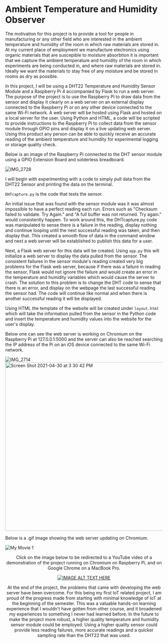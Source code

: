 
# Ambient Temperature and Humidity Observer

<p>The motivation for this project is to provide a tool for 
people in manufacturing or any other field who 
are interested in the ambient temperature and humidity of the 
room in which raw materials are stored in. At my current 
place of employment we manufacture electronics using organic 
materials that are suscepible to moisture absorbtion it is important 
that we capture the ambient temperature and humidity of the room 
in which experiments are being conducted in, and where raw materials 
are stored in. Ideally we want the materials to stay free of any moisture and 
be stored in rooms as dry as possible.</p>

<p>In this project, I will be using a DHT22 Temperature and Humidity
Sensor Module and a Raspberry Pi 4 accompanied by Flask to run a web 
server. The purpose of the project is to 
use the Raspberry Pi to draw data from the sensor and display it
clearly on a web server on an external display connected to the 
Raspberry Pi or on any other device connected to the same Wi-Fi 
network. A web server will be hosted using Flask and 
hosted on a local server for the user. Using Python and HTML,
a code will be scripted to provide instructions to the Raspberry 
Pi to collect data from the sensor module through GPIO pins and display it on 
a live updating web server. Using this product any person
can be able to quickly receive an accurate reading of the 
ambient temperature and humidity for experimental logging 
or storage quality check.</p> 

<p>Below is an image of the Raspberry Pi connected to the DHT sensor module using a GPIO Extension Board and solderless breadboard.</p>

![IMG_2728](https://user-images.githubusercontent.com/78391004/116921922-a6121300-ac22-11eb-8b41-70ea01007a91.png)


I will begin with experimenting with a code to simply pull data
from the DHT22 Sensor and printing the data on the terminal.

<p><code>DHTcapture.py</code> is the code that tests the sensor. </p>

<p>An initial issue that was found with the sensor module was it was almost impossible to
  have a perfect reading each run. Errors such as "Checksum failed to validate. Try Again." 
  and "A full buffer was not returned. Try again." would consistently happen. To work around this, 
  the DHTcapture.py code was manipulated to sense there is a failure in the reading, display nothing and continue 
  looping until the next successful reading was taken, and then display that. This created a smooth
  flow of data in the command window and next a web server will be established to publish this 
  data for a user.</p>
  
<p>Next, a Flask web server for this data will be created. Using <code>app.py</code>
  this will initialize a web server to display the data pulled from the sensor. The consistent failures
  in the sensor module's reading created very big problems for the Flask web server, because if there
  was a failure in reading the sensor, Flask would not ignore the failure and would create an 
  error in the temperature and humidity variables which would cause the server to crash. The 
  solution to this problem is to change the DHT code to sense that there is an error, 
  and display on the webpage the last successful reading the sensor had. 
  The code will continue like normal and when there is another successful reading it will be displayed.</p>
  
<p>Using HTML the template of the website will be created under <code>layout.html</code>
  which will take the information pulled from the sensor in the Python code and insert the
  temperature and humidity values into the website for the user's display.
  
  Below one can see the web server is working on Chromium on the Raspberry Pi at 127.0.0.1:5000 and 
  the server can also be reached searching the IP address of the Pi on an iOS device connected to the same 
  Wi-Fi network.

  
![IMG_2714](https://user-images.githubusercontent.com/78391004/116745929-ce530500-a9c9-11eb-80e3-44caf34898a8.png)<img width="539" alt="Screen Shot 2021-04-30 at 3 30 42 PM" src="https://user-images.githubusercontent.com/78391004/116745995-e62a8900-a9c9-11eb-9a40-205d149f9a36.png">

<p>Below is a .gif image showing the web server updating on Chromium. 

![My Movie 1](https://user-images.githubusercontent.com/78391004/116749034-59ce9500-a9ce-11eb-846d-496fa44a633e.gif)
<center>

<p>Click on the image below to be redirected to a YouTube video of a demonstration of the project running on Chromium on Raspberry Pi, and on Google Chrome on a MacBook Pro.</p>

[![IMAGE ALT TEXT HERE](https://user-images.githubusercontent.com/78391004/117704618-0bbd4c80-b199-11eb-8a61-37a123c3990e.png)](https://youtu.be/L2MpAoBKkuo)



<p>At the end of the project, the problems that came with developing the web server have been overcome.
  For this being my first IoT related project, I am proud of the progress made from starting with minimal knowledge of IoT 
  at the beginning of the semester. This was a valuable hands-on learning experience that I wouldn't have gotten 
  from other course, and it broadened my experiences to something I never had learned before. 
  In the future to make the project more robust, a higher quality temperature and humidity sensor module
  could be employed. Using a higher quality sensor could provide less reading failures, more 
  accurate readings and a quicker sampling rate than the DHT22 that was used.</p>
